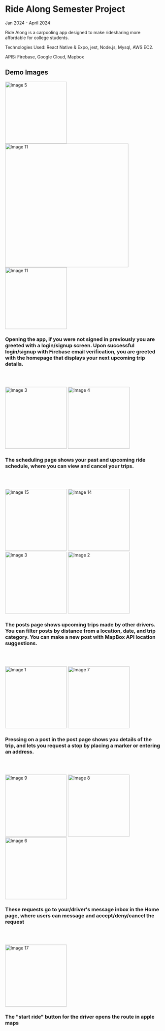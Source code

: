 # Ride Along Semester Project

Jan 2024 - April 2024

Ride Along is a carpooling app designed to make ridesharing more affordable for college students.

Technologies Used: React Native & Expo, jest, Node.js, Mysql, AWS EC2.

APIS: Firebase, Google Cloud, Mapbox

## Demo Images

<p align="left">
  <img src="./images/image5.png" alt="Image 5" width="200">
  <img src="./images/image20.png" alt="Image 11" height="400">
  <img src="./images/image11.png" alt="Image 11" width="200">
</p>

### Opening the app, if you were not signed in previously you are greeted with a login/signup screen. Upon successful login/signup with Firebase email verification, you are greeted with the homepage that displays your next upcoming trip details.

<br>
<br>
<p align="left">
  <img src="./images/image12.png" alt="Image 3" width="200">
  <img src="./images/image13.png" alt="Image 4" width="200">
</p>

### The scheduling page shows your past and upcoming ride schedule, where you can view and cancel your trips.

<br>
<br>
<p align="left">
    <img src="./images/image15.png" alt="Image 15" width="200">
  <img src="./images/image14.png" alt="Image 14" width="200">
  <img src="./images/image3.png" alt="Image 3" width="200">
  <img src="./images/image2.png" alt="Image 2" width="200">
</p>

### The posts page shows upcoming trips made by other drivers. You can filter posts by distance from a location, date, and trip category. You can make a new post with MapBox API location suggestions.

<br>
<br>
<p align="left">
  <img src="./images/image1.png" alt="Image 1" width="200">
  <img src="./images/image7.png" alt="Image 7" width="200">
</p>

### Pressing on a post in the post page shows you details of the trip, and lets you request a stop by placing a marker or entering an address.

<br>
<br>
<p align="left">
  <img src="./images/image9.png" alt="Image 9" width="200">
  <img src="./images/image8.png" alt="Image 8" width="200">
  <img src="./images/image6.png" alt="Image 6" width="200">
</p>

### These requests go to your/driver's message inbox in the Home page, where users can message and accept/deny/cancel the request

<br>
<br>
<p align="left">
  <img src="./images/image17.png" alt="Image 17" width="200">
</p>

### The "start ride" button for the driver opens the route in apple maps
